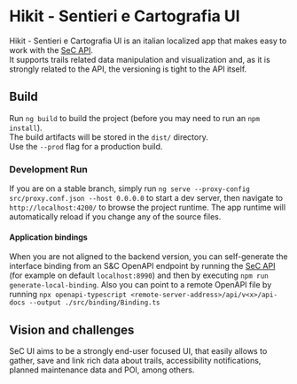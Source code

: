 # Hikit - Sentieri e Cartografia UI
Hikit - Sentieri e Cartografia UI is an italian localized app that makes easy to work with the [SeC API](https://github.com/loreV/SeC).  
It supports trails related data manipulation and visualization and, as it is strongly related to the API, the versioning is tight to the API itself. 
## Build
Run `ng build` to build the project (before you may need to run an `npm install`).  
The build artifacts will be stored in the `dist/` directory.  
Use the `--prod` flag for a production build.
### Development Run
If you are on a stable branch, simply run `ng serve --proxy-config src/proxy.conf.json --host 0.0.0.0` to start a dev server, then navigate to `http://localhost:4200/` to browse the project runtime. The app runtime will automatically reload if you change any of the source files.

#### Application bindings
When you are not aligned to the backend version, you can self-generate the interface binding from an S&C OpenAPI endpoint by running the [SeC API](https://github.com/loreV/SeC) (for example on default `localhost:8990`) and then by executing `npm run generate-local-binding`. 
Also you can point to a remote OpenAPI file by running `npx openapi-typescript <remote-server-address>/api/v<x>/api-docs --output ./src/binding/Binding.ts`

## Vision and challenges
SeC UI aims to be a strongly end-user focused UI, that easily allows to gather, save and link rich data about trails, accessibility notifications, planned maintenance data and POI, among others.
